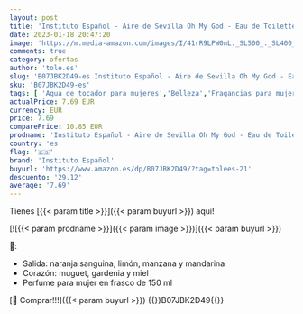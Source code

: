 ```yaml
---
layout: post
title: 'Instituto Español - Aire de Sevilla Oh My God - Eau de Toilette para Mujer - 150 ML'
date: 2023-01-18 20:47:20
image: 'https://m.media-amazon.com/images/I/41rR9LPW0nL._SL500_._SL400_.jpg'
comments: true
category: ofertas
author: 'tole.es'
slug: 'B07JBK2D49-es Instituto Español - Aire de Sevilla Oh My God - Eau de...'
sku: 'B07JBK2D49-es'
tags: [ 'Agua de tocador para mujeres','Belleza','Fragancias para mujeres','Perfumes y fragancias','de','eau','instituto español','toilette','🇪🇸', ]
actualPrice: 7.69 EUR
currency: EUR
price: 7.69
comparePrice: 10.85 EUR
prodname: 'Instituto Español - Aire de Sevilla Oh My God - Eau de Toilette para Mujer - 150 ML'
country: 'es'
flag: '🇪🇸'
brand: 'Instituto Español'
buyurl: 'https://www.amazon.es/dp/B07JBK2D49/?tag=tolees-21'
descuento: '29.12'
average: '7.69'
---
```


Tienes [{{< param title >}}]({{< param buyurl >}}) aqui!

[![{{< param prodname >}}]({{< param image >}})]({{< param buyurl >}})

🔎:

- Salida: naranja sanguina, limón, manzana y mandarina
- Corazón: muguet, gardenia y miel
- Perfume para mujer en frasco de 150 ml

[🛒 Comprar!!!]({{< param buyurl >}})
{{<world>}}B07JBK2D49{{</world>}}
